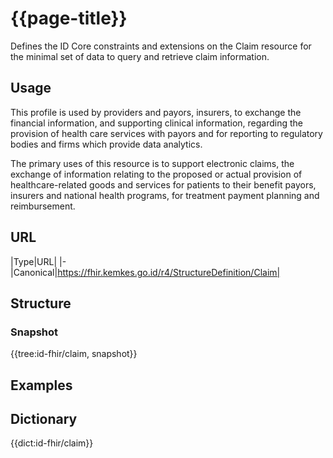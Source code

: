 # {{page-title}}
Defines the ID Core constraints and extensions on the Claim resource for the minimal set of data to query and retrieve claim information.

## Usage
This profile is used by providers and payors, insurers, to exchange the financial information, and supporting clinical information, regarding the provision of health care services with payors and for reporting to regulatory bodies and firms which provide data analytics.

The primary uses of this resource is to support electronic claims, the exchange of information relating to the proposed or actual provision of healthcare-related goods and services for patients to their benefit payors, insurers and national health programs, for treatment payment planning and reimbursement.

## URL
|Type|URL|
|-
|Canonical|https://fhir.kemkes.go.id/r4/StructureDefinition/Claim|

## Structure
### Snapshot
<div>
{{tree:id-fhir/claim, snapshot}}
</div>

## Examples

## Dictionary
{{dict:id-fhir/claim}} 
